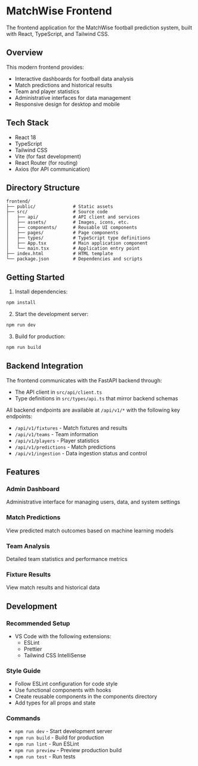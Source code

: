 # MatchWise Frontend

The frontend application for the MatchWise football prediction system, built with React, TypeScript, and Tailwind CSS.

## Overview

This modern frontend provides:

- Interactive dashboards for football data analysis
- Match predictions and historical results
- Team and player statistics
- Administrative interfaces for data management
- Responsive design for desktop and mobile

## Tech Stack

- React 18
- TypeScript
- Tailwind CSS
- Vite (for fast development)
- React Router (for routing)
- Axios (for API communication)

## Directory Structure

```
frontend/
├── public/              # Static assets
├── src/                 # Source code
│   ├── api/             # API client and services
│   ├── assets/          # Images, icons, etc.
│   ├── components/      # Reusable UI components
│   ├── pages/           # Page components
│   ├── types/           # TypeScript type definitions
│   ├── App.tsx          # Main application component
│   └── main.tsx         # Application entry point
├── index.html           # HTML template
└── package.json         # Dependencies and scripts
```

## Getting Started

1. Install dependencies:

```bash
npm install
```

2. Start the development server:

```bash
npm run dev
```

3. Build for production:

```bash
npm run build
```

## Backend Integration

The frontend communicates with the FastAPI backend through:

- The API client in `src/api/client.ts`
- Type definitions in `src/types/api.ts` that mirror backend schemas

All backend endpoints are available at `/api/v1/*` with the following key endpoints:

- `/api/v1/fixtures` - Match fixtures and results
- `/api/v1/teams` - Team information
- `/api/v1/players` - Player statistics
- `/api/v1/predictions` - Match predictions
- `/api/v1/ingestion` - Data ingestion status and control

## Features

### Admin Dashboard

Administrative interface for managing users, data, and system settings

### Match Predictions

View predicted match outcomes based on machine learning models

### Team Analysis

Detailed team statistics and performance metrics

### Fixture Results

View match results and historical data

## Development

### Recommended Setup

- VS Code with the following extensions:
  - ESLint
  - Prettier
  - Tailwind CSS IntelliSense

### Style Guide

- Follow ESLint configuration for code style
- Use functional components with hooks
- Create reusable components in the components directory
- Add types for all props and state

### Commands

- `npm run dev` - Start development server
- `npm run build` - Build for production
- `npm run lint` - Run ESLint
- `npm run preview` - Preview production build
- `npm run test` - Run tests
